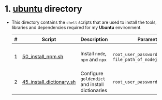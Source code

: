# 1. [ubuntu](./ubuntu/) directory
- This directory contains the `shell` scripts that are used to install the tools, libraries and dependencies required for my **Ubuntu** environment.

  |#|Script|Description|Parameters|Note|
  |-|-|-|-|-|
  |1|[50_install_npm.sh](./ubuntu/shell_commands/50_install_npm.sh)|Install `node`, `npm` and `npx`|`root_user_password`, `file_path_of_nodejs_tar.xz_file`|Download the latest NodeJS LTS version at [https://nodejs.org/en/download](https://nodejs.org/en/download)|
  |2|[45_install_dictionary.sh](./ubuntu/shell_commands/45_install_dictionary.sh)|Configure `goldendict` and install dictionaries|`root_user_password`||